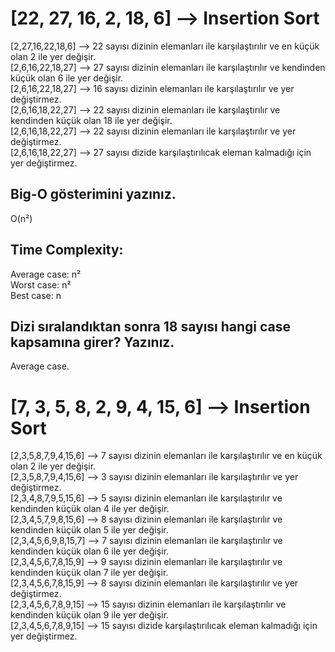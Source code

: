 # [22, 27, 16, 2, 18, 6] --> Insertion Sort

[2,27,16,22,18,6] --> 22 sayısı dizinin elemanları ile karşılaştırılır ve en küçük olan 2 ile yer değişir.<br>
[2,6,16,22,18,27] --> 27 sayısı dizinin elemanları ile karşılaştırılır ve kendinden küçük olan 6 ile yer değişir.<br>
[2,6,16,22,18,27] --> 16 sayısı dizinin elemanları ile karşılaştırılır ve yer değiştirmez.<br>
[2,6,16,18,22,27] --> 22 sayısı dizinin elemanları ile karşılaştırılır ve kendinden küçük olan 18 ile yer değişir.<br>
[2,6,16,18,22,27] --> 22 sayısı dizinin elemanları ile karşılaştırılır ve yer değiştirmez.<br>
[2,6,16,18,22,27] --> 27 sayısı dizide karşılaştırılıcak eleman kalmadığı için yer değiştirmez.

## Big-O gösterimini yazınız.

O(n²)

## Time Complexity:

Average case: n² <br>
Worst case: n² <br>
Best case: n <br>

## Dizi sıralandıktan sonra 18 sayısı hangi case kapsamına girer? Yazınız.

Average case.

# [7, 3, 5, 8, 2, 9, 4, 15, 6] --> Insertion Sort

[2,3,5,8,7,9,4,15,6] --> 7 sayısı dizinin elemanları ile karşılaştırılır ve en küçük olan 2 ile yer değişir. <br>
[2,3,5,8,7,9,4,15,6] --> 3 sayısı dizinin elemanları ile karşılaştırılır ve yer değiştirmez. <br>
[2,3,4,8,7,9,5,15,6] --> 5 sayısı dizinin elemanları ile karşılaştırılır ve kendinden küçük olan 4 ile yer değişir. <br>
[2,3,4,5,7,9,8,15,6] --> 8 sayısı dizinin elemanları ile karşılaştırılır ve kendinden küçük olan 5 ile yer değişir. <br>
[2,3,4,5,6,9,8,15,7] --> 7 sayısı dizinin elemanları ile karşılaştırılır ve kendinden küçük olan 6 ile yer değişir. <br>
[2,3,4,5,6,7,8,15,9] --> 9 sayısı dizinin elemanları ile karşılaştırılır ve kendinden küçük olan 7 ile yer değişir. <br>
[2,3,4,5,6,7,8,15,9] --> 8 sayısı dizinin elemanları ile karşılaştırılır ve yer değiştirmez. <br>
[2,3,4,5,6,7,8,9,15] --> 15 sayısı dizinin elemanları ile karşılaştırılır ve kendinden küçük olan 9 ile yer değişir. <br>
[2,3,4,5,6,7,8,9,15] --> 15 sayısı dizide karşılaştırılıcak eleman kalmadığı için yer değiştirmez.
